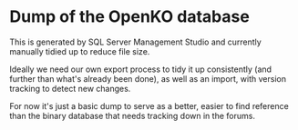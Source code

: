 # Dump of the OpenKO database

This is generated by SQL Server Management Studio and currently manually tidied up
to reduce file size.

Ideally we need our own export process to tidy it up consistently (and further than what's already been done),
as well as an import, with version tracking to detect new changes.

For now it's just a basic dump to serve as a better, easier to find reference than the binary database that
needs tracking down in the forums.